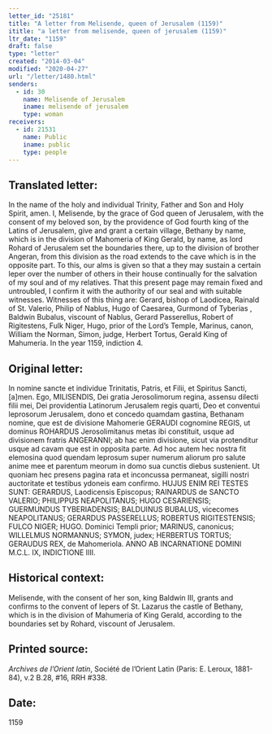 ```yaml
---
letter_id: "25181"
title: "A letter from Melisende, queen of Jerusalem (1159)"
ititle: "a letter from melisende, queen of jerusalem (1159)"
ltr_date: "1159"
draft: false
type: "letter"
created: "2014-03-04"
modified: "2020-04-27"
url: "/letter/1480.html"
senders:
  - id: 30
    name: Melisende of Jerusalem
    iname: melisende of jerusalem
    type: woman
receivers:
  - id: 21531
    name: Public
    iname: public
    type: people
---
```

<h2> Translated letter:</h2>In the name of the holy and individual Trinity, Father and Son and Holy Spirit, amen.  I, Melisende, by the grace of God queen of Jerusalem, with the consent of my beloved son, by the providence of God fourth king of the Latins of Jerusalem, give and grant a certain village, Bethany by name, which is in the division of Mahomeria of King Gerald,  by name, as lord Rohard of Jerusalem set the boundaries there, up to the division of brother Angeran, from this division as the road extends to the cave which is in the opposite part.  To this, our alms is given so that a they may sustain a certain leper over the number of others in their house continually for the salvation of my soul and of my relatives.  That this present page may remain fixed and untroubled, I confirm it with the authority of our seal and with suitable witnesses.  Witnesses of this thing are:  Gerard, bishop of Laodicea, Rainald of St. Valerio, Philip of Nablus, Hugo of Caesarea, Gurmond of Tyberias , Baldwin Bubalus, viscount of Nablus, Gerard Passerellus, Robert of Rigitestens, Fulk Niger, Hugo, prior of the Lord’s Temple, Marinus, canon, William the Norman, Simon, judge, Herbert Tortus, Gerald King of Mahumeria.  In the year 1159, indiction 4.
<h2 class="mt-4"> Original letter:</h2>In nomine sancte et individue Trinitatis, Patris, et Filii, et Spiritus Sancti, [a]men. Ego, MILISENDIS, Dei gratia Jerosolimorum regina, assensu dilecti filii mei, Dei providentia Latinorum Jerusalem regis quarti, Deo et conventui leprosorum Jerusalem, dono et concedo quamdam gastina, Bethanam nomine, que est de divisione Mahomerie GERAUDI cognomine REGIS, ut dominus ROHARDUS Jerosolimitanus metas ibi constituit, usque ad divisionem fratris ANGERANNI; ab hac enim divisione, sicut via protenditur usque ad cavam que est in opposita parte. Ad hoc autem hec nostra fit elemosina quod quendam leprosum super numerum aliorum pro salute anime mee et parentum meorum in domo sua cunctis diebus sustenient. Ut quoniam hec presens pagina rata et inconcussa permaneat, sigilli nostri auctoritate et testibus ydoneis eam confirmo.  HUJUS ENIM REI TESTES SUNT: GERARDUS, Laodicensis Episcopus; RAINARDUS de SANCTO VALERIO; PHILIPPUS NEAPOLITANUS; HUGO CESARIENSIS; GUERMUNDUS TYBERIADENSIS; BALDUINUS BUBALUS, vicecomes NEAPOLITANUS; GERARDUS PASSERELLUS; ROBERTUS RIGITESTENSIS; FULCO NIGER; HUGO. Dominici Templi prior; MARINUS, canonicus; WILLELMUS NORMANNUS; SYMON, judex; HERBERTUS TORTUS; GERAUDUS REX, de Mahomeriola. ANNO AB INCARNATIONE DOMINI M.C.L. IX, INDICTIONE IIII.




<h2 class="mt-4"> Historical context:</h2>Melisende, with the consent of her son, king Baldwin III, grants and confirms to the convent of lepers of St. Lazarus  the castle of Bethany, which is in the division of Mahumeria of King Gerald, according to the boundaries set by Rohard, viscount of Jerusalem.
<h2 class="mt-4"> Printed source:</h2><p><em>Archives de l’Orient latin</em>, Société&nbsp;de l’Orient Latin (Paris: E. Leroux, 1881-84), v.2 B.28, #16, RRH #338.</p><h2 class="mt-4"> Date:</h2>1159